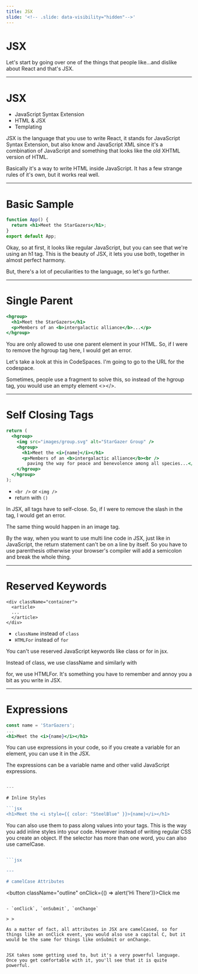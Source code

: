 ```yaml
---
title: JSX
slide: '<!-- .slide: data-visibility="hidden"-->'
---
```


<!-- .slide: data-state="layout-title" class="bg-dark"-->

# JSX

> >

Let's start by going over one of the things that people like...and dislike about React and that's JSX.

---

# JSX

- JavaScript Syntax Extension
- HTML & JSX
- Templating

> >

JSX is the language that you use to write React, it stands for JavaScript Syntax Extension, but also know and JavaScript XML since it's a combination of JavaScript and something that looks like the old XHTML version of HTML.

Basically it's a way to write HTML inside JavaScript. It has a few strange rules of it's own, but it works real well.

---

# Basic Sample

```jsx
function App() {
  return <h1>Meet the StarGazers</h1>;
}
export default App;
```

> >

Okay, so at first, it looks like regular JavaScript, but you can see that we're using an h1 tag. This is the beauty of JSX, it lets you use both, together in almost perfect harmony.

But, there's a lot of peculiarities to the language, so let's go further.

---

# Single Parent

```jsx
<hgroup>
  <h1>Meet the StarGazers</h1>
  <p>Members of an <b>intergalactic alliance</b>...</p>
</hgroup>
```

> >

You are only allowed to use one parent element in your HTML. So, if I were to remove the hgroup tag here, I would get an error.

Let's take a look at this in CodeSpaces. I'm going to go to the URL for the codespace.

Sometimes, people use a fragment to solve this, so instead of the hgroup tag, you would use an empty element <></>.

---

# Self Closing Tags

```jsx
return (
  <hgroup>
    <img src="images/group.svg" alt="StarGazer Group" />
    <hgroup>
      <h1>Meet the <i>{name}</i></h1>
      <p>Members of an <b>intergalactic alliance</b><br />
        paving the way for peace and benevolence among all species...</p>
    </hgroup>
  </hgroup>
);
```

- `<br />` or `<img />`
- return with `()`

> >

In JSX, all tags have to self-close. So, if I were to remove the slash in the <br /> tag, I would get an error.

The same thing would happen in an image tag.

By the way, when you want to use multi line code in JSX, just like in JavaScript, the return statement can't be on a line by itself. So you have to use parenthesis otherwise your browser's compiler will add a semicolon and break the whole thing.

---

# Reserved Keywords

```
<div className="container">
  <article>
  ...
  </article>
</div>
```

- `className` instead of `class`
- `HTMLFor` instead of `for`

> >

You can't use reserved JavaScript keywords like class or for in jsx.

Instead of class, we use className and similarly with

for, we use HTMLFor. It's something you have to remember and annoy you a bit as you write in JSX.

---

# Expressions

```jsx
const name = 'StarGazers';
...
<h1>Meet the <i>{name}</i></h1>
```

> >

You can use expressions in your code, so if you create a variable for an element, you can use it in the JSX.

The expressions can be a variable name and other valid JavaScript expressions.

```jsx

---

# Inline Styles

```jsx
<h1>Meet the <i style={{ color: "SteelBlue" }}>{name}</i></h1>
```

> >

You can also use them to pass along values into your tags. This is the way you add inline styles into your code. However instead of writing regular CSS you create an object. If the selector has more than one word, you can also use camelCase.

```jsx

```jsx

---

# camelCase Attributes

```
<button className="outline" onClick={() => alert('Hi There')}>Click me</button>
```

- `onClick`, `onSubmit`, `onChange`

> >

As a matter of fact, all attributes in JSX are camelCased, so for things like an onClick event, you would also use a capital C, but it would be the same for things like onSubmit or onChange.


JSX takes some getting used to, but it's a very powerful language. Once you get comfortable with it, you'll see that it is quite powerful.
